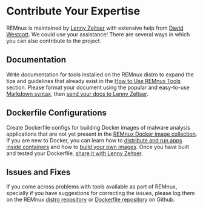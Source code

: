 # Contribute Your Expertise

REMnux is maintained by [Lenny Zeltser](http://zeltser.com) with extensive help from [David Westcott](https://twitter.com/beast_fighter). We could use your assistance! There are several ways in which you can also contribute to the project.

## Documentation

Write documentation for tools installed on the REMnux distro to expand the tips and guidelines that already exist in the [How to Use REMnux Tools](../distro/use.md) section. Please format your document using the popular and easy-to-use [Markdown syntax](https://daringfireball.net/projects/markdown/basics), then [send your docs to Lenny Zeltser](http://zeltser.com/about/contact.html).

## Dockerfile Configurations

Create Dockerfile configs for building Docker images of malware analysis applications that are not yet present in the [REMnux Docker image collection](../containers/run-apps.md). If you are new to Docker, you can learn how to [distribute and run apps inside containers](../containers/malware-analysis.md) and how to [build your own images](../containers/create-docker-images.md). Once you have built and tested your Dockerfile, [share it with Lenny Zeltser](http://zeltser.com/about/contact.html).

## Issues and Fixes

If you come across problems with tools available as part of REMnux, specially if you have suggestions for correcting the issues, please log them on the REMnux [distro repository](https://github.com/REMnux/distro/issues) or [Dockerfile repository](https://github.com/REMnux/docker/issues) on Github.
